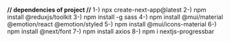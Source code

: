 ****// dependencies of project //****
1-) npx create-next-app@latest
2-) npm install @reduxjs/toolkit
3-) npm install -g sass
4-) npm install @mui/material @emotion/react @emotion/styled
5-) npm install @mui/icons-material
6-) npm install @next/font
7-) npm install axios
8-) npm i nextjs-progressbar